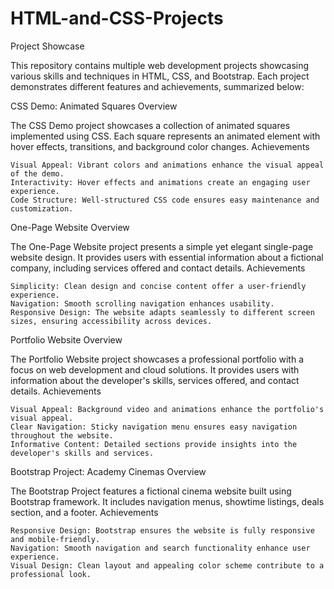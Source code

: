# HTML-and-CSS-Projects

Project Showcase

This repository contains multiple web development projects showcasing various skills and techniques in HTML, CSS, and Bootstrap. Each project demonstrates different features and achievements, summarized below:

CSS Demo: Animated Squares
Overview

The CSS Demo project showcases a collection of animated squares implemented using CSS. Each square represents an animated element with hover effects, transitions, and background color changes.
Achievements

    Visual Appeal: Vibrant colors and animations enhance the visual appeal of the demo.
    Interactivity: Hover effects and animations create an engaging user experience.
    Code Structure: Well-structured CSS code ensures easy maintenance and customization.

One-Page Website
Overview

The One-Page Website project presents a simple yet elegant single-page website design. It provides users with essential information about a fictional company, including services offered and contact details.
Achievements

    Simplicity: Clean design and concise content offer a user-friendly experience.
    Navigation: Smooth scrolling navigation enhances usability.
    Responsive Design: The website adapts seamlessly to different screen sizes, ensuring accessibility across devices.

Portfolio Website
Overview

The Portfolio Website project showcases a professional portfolio with a focus on web development and cloud solutions. It provides users with information about the developer's skills, services offered, and contact details.
Achievements

    Visual Appeal: Background video and animations enhance the portfolio's visual appeal.
    Clear Navigation: Sticky navigation menu ensures easy navigation throughout the website.
    Informative Content: Detailed sections provide insights into the developer's skills and services.

Bootstrap Project: Academy Cinemas
Overview

The Bootstrap Project features a fictional cinema website built using Bootstrap framework. It includes navigation menus, showtime listings, deals section, and a footer.
Achievements

    Responsive Design: Bootstrap ensures the website is fully responsive and mobile-friendly.
    Navigation: Smooth navigation and search functionality enhance user experience.
    Visual Design: Clean layout and appealing color scheme contribute to a professional look.

